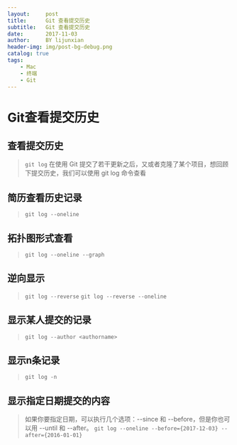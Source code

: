 ```yaml
---
layout:     post
title:      Git 查看提交历史
subtitle:   Git 查看提交历史
date:       2017-11-03
author:     BY lijunxian
header-img: img/post-bg-debug.png
catalog: true
tags:
    - Mac
    - 终端
    - Git
---
```


# Git查看提交历史

## 查看提交历史
>`git log`
>在使用 Git 提交了若干更新之后，又或者克隆了某个项目，想回顾下提交历史，我们可以使用 git log 命令查看

## 简历查看历史记录
>`git log --oneline`

## 拓扑图形式查看
>`git log --oneline --graph`

## 逆向显示
>`git log --reverse`
>`git log --reverse --oneline`

## 显示某人提交的记录
>`git log --author <authorname>`

## 显示n条记录
>`git log -n`

## 显示指定日期提交的内容
>如果你要指定日期，可以执行几个选项：--since 和 --before，但是你也可以用 --until 和 --after。
>`git log --oneline --before={2017-12-03} --after={2016-01-01}`